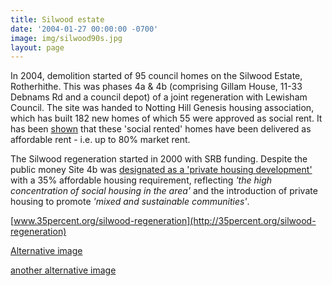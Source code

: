 ```yaml
---
title: Silwood estate
date: '2004-01-27 00:00:00 -0700'
image: img/silwood90s.jpg
layout: page
---
```


In 2004, demolition started of 95 council homes on the Silwood Estate, Rotherhithe.  This was phases 4a & 4b (comprising Gillam House, 11-33 Debnams Rd and a council depot) of a joint regeneration with Lewisham Council.  The site was handed to Notting Hill Genesis housing association, which has built 182 new homes of which 55 were approved as social rent. It has been [shown](http://35percent.org/redefining-social-rent/) that these 'social rented' homes have been delivered as affordable rent - i.e. up to 80% market rent.

The Silwood regeneration started in 2000 with SRB funding.  Despite the public money Site 4b was [designated as a 'private housing development'](http://moderngov.southwarksites.com/Published/C00000118/M00003082/AI00003831/$VarytermsofdisposalSilwoodPhase4BRotherhitheSE16open.docA.ps.pdf) with a 35% affordable housing requirement, reflecting _'the high concentration of social housing in the area'_ and the introduction of private housing to promote _'mixed and sustainable communities'_.

[www.35percent.org/silwood-regeneration](http://35percent.org/silwood-regeneration)

[Alternative image](http://35percent.org/img/swooddemo.jpeg)

[another alternative image](http://35percent.org/img/silwoodpredemo.jpg)
